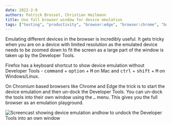 ```yaml
---
date: 2022-2-9
authors: Patrick Brosset, Christian Heilmann
title: Use full browser window for device emulation
tags: ["testing", "productivity", "browser:edge", "browser:chrome", "browser:firefox"]
---
```

Emulating different devices in the browser is incredibly useful. It gets tricky when you are on a device with limited resolution as the emulated device needs to be zoomed down to fit the screen as a large part of the window is taken up by the Developer Tools.  

Firefox has a keyboard shortcut to show device emulation without Developer Tools - <kbd>command</kbd> + <kbd>option</kbd> + <kbd>M</kbd> on Mac and <kbd>ctrl</kbd> + <kbd>shift</kbd> + <kbd>M</kbd> on Windows/Linux.

On Chromium based browsers like Chrome and Edge the trick is to start the device emulation and then un-dock the Developer Tools. You can un-dock the tools into their own window using the `…` menu. This gives you the full browser as an emulation playground.

![Screencast showing device emulation andhow to undock the Developer Tools into an own window](/assets/img/use-full-browser-for-device-emulation.gif)
